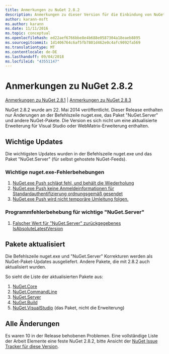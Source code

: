 ```yaml
---
title: Anmerkungen zu NuGet 2.8.2
description: Anmerkungen zu dieser Version für die Einbindung von NuGet 2.8.2 bekannte Probleme, Fehlerkorrekturen, hinzugefügter Features und DCRs.
author: karann-msft
ms.author: karann
ms.date: 11/11/2016
ms.topic: conceptual
ms.openlocfilehash: ed22aef6766bbe8e4b688e0587304a18eaeb8895
ms.sourcegitcommit: 1d1406764c6af5fb7801d462e0c4afc9092fa569
ms.translationtype: MT
ms.contentlocale: de-DE
ms.lasthandoff: 09/04/2018
ms.locfileid: "43551147"
---
```

# <a name="nuget-282-release-notes"></a>Anmerkungen zu NuGet 2.8.2

[Anmerkungen zu NuGet 2.8.1](../release-notes/nuget-2.8.1.md) | [Anmerkungen zu NuGet 2.8.3](../release-notes/nuget-2.8.3.md)

NuGet 2.8.2 wurde am 22. Mai 2014 veröffentlicht.  Dieser Release enthalten nur Änderungen an der Befehlszeile nuget.exe, das Paket "NuGet.Server" und andere NuGet-Pakete.  Die Version es sich nicht um eine aktualisierte Erweiterung für Visual Studio oder WebMatrix-Erweiterung enthalten.

## <a name="notable-updates"></a>Wichtige Updates

Die wichtigsten Updates wurden in der Befehlszeile nuget.exe und das Paket "NuGet.Server" (für selbst gehostete NuGet-Feeds).

### <a name="important-nugetexe-bug-fixes"></a>Wichtige nuget.exe-Fehlerbehebungen

1. [NuGet.exe Push schlägt fehl, und behält die Wiederholung](https://nuget.codeplex.com/workitem/4000)
1. [NuGet.exe Push keine Anmeldeinformationen für Standardauthentifizierung ordnungsgemäß gesendet](https://nuget.codeplex.com/workitem/4109)
1. [NuGet.exe Push wird nicht temporäre Umleitung folgen.](https://nuget.codeplex.com/workitem/4050)

### <a name="important-nugetserver-bug-fix"></a>Programmfehlerbehebung für wichtige "NuGet.Server"

1. [Falscher Wert für "NuGet.Server" zurückgegebenes IsAbsoluteLatestVersion](https://nuget.codeplex.com/workitem/4147)

## <a name="packages-updated"></a>Pakete aktualisiert

Die Befehlszeile nuget.exe und "NuGet.Server" Korrekturen werden als NuGet-Paket-Updates ausgeliefert.  Andere Pakete, die mit 2.8.2 auch aktualisiert wurden.

So sieht die Liste der aktualisierten Pakete aus:

1. [NuGet.Core](https://www.nuget.org/packages/NuGet.Core/)
1. [NuGet.CommandLine](https://www.nuget.org/packages/NuGet.CommandLine/)
1. [NuGet.Server](https://www.nuget.org/packages/NuGet.Server/)
1. [NuGet.Build](https://www.nuget.org/packages/NuGet.Build/)
1. [NuGet.VisualStudio](https://www.nuget.org/packages/NuGet.VisualStudio/) (das Paket, nicht die Erweiterung)

## <a name="all-changes"></a>Alle Änderungen
Es waren 10 in der Release behobenen Problemen. Eine vollständige Liste der Arbeit Elemente eine feste NuGet 2.8.2, bitte Ansicht der [NuGet Issue Tracker für diese Version](https://nuget.codeplex.com/workitem/list/advanced?keyword=&status=All&type=All&priority=All&release=NuGet%202.8.2&assignedTo=All&component=All&sortField=LastUpdatedDate&sortDirection=Descending&page=0&reasonClosed=All).
